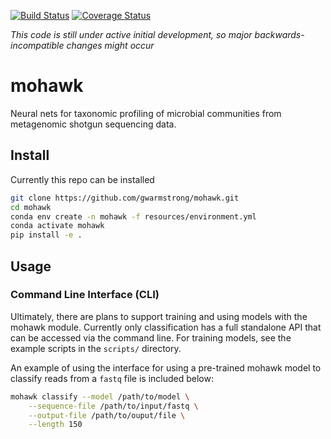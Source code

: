 [![Build Status](https://travis-ci.org/gwarmstrong/mohawk.svg?branch=master)](https://travis-ci.org/gwarmstrong/mohawk)
[![Coverage Status](https://coveralls.io/repos/github/gwarmstrong/mohawk/badge.svg?branch=master)](https://coveralls.io/github/gwarmstrong/mohawk?branch=master)

*This code is still under active initial development, so major backwards-incompatible changes might occur*

# mohawk
Neural nets for taxonomic profiling of microbial communities from 
metagenomic shotgun sequencing data.


## Install
Currently this repo can be installed 
```bash
git clone https://github.com/gwarmstrong/mohawk.git
cd mohawk
conda env create -n mohawk -f resources/environment.yml
conda activate mohawk
pip install -e .
```

## Usage
### Command Line Interface (CLI)

Ultimately, there are plans to support training and using models with the
mohawk module. Currently only classification has a full standalone API that
can be accessed via the command line. For training models, see the example
scripts in the `scripts/` directory.

An example of using the interface for using a pre-trained mohawk model 
to classify reads from a `fastq` file is included below:

```bash
mohawk classify --model /path/to/model \
    --sequence-file /path/to/input/fastq \
    --output-file /path/to/ouput/file \
    --length 150

```


